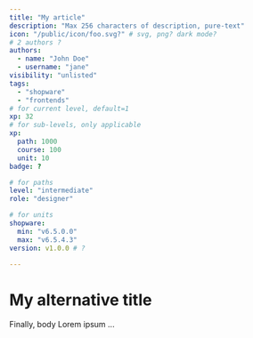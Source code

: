 ```yaml
---
title: "My article"
description: "Max 256 characters of description, pure-text"
icon: "/public/icon/foo.svg?" # svg, png? dark mode?
# 2 authors ?
authors:
  - name: "John Doe"
  - username: "jane"
visibility: "unlisted"
tags:
  - "shopware"
  - "frontends"
# for current level, default=1
xp: 32
# for sub-levels, only applicable
xp:
  path: 1000
  course: 100
  unit: 10
badge: ?

# for paths
level: "intermediate"
role: "designer"

# for units
shopware:
  min: "v6.5.0.0"
  max: "v6.5.4.3"
version: v1.0.0 # ?

---
```


# My alternative title
Finally, body
Lorem ipsum ...
